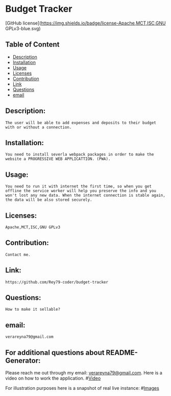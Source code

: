 
# Budget Tracker


[GitHub license](https://img.shields.io/badge/license-Apache,MCT,ISC,GNU GPLv3-blue.svg)

## Table of Content

- [Description](#Description)
- [Installation](#Installation)
- [Usage](#Usage)
- [Licenses](#Licenses)
- [Contribution](#Contribution)
- [Link](#Link)
- [Questions](#Questions)
- [email](#email)

## Description:
    The user will be able to add expenses and deposits to their budget with or without a connection.
## Installation:
    You need to install severla webpack packages in order to make the website a PROGRESSIVE WEB APPLICATTION. (PWA).
## Usage:
    You need to run it with internet the first time, so when you get offline the service worker will help you preserve the info and you won't lost any new data. When the internet connection is stable again, the data will be also stored securely.
## Licenses:
    Apache,MCT,ISC,GNU GPLv3
## Contribution:
    Contact me.
## Link:
    https://github.com/Rey79-coder/budget-tracker
## Questions:
    How to make it sellable?
## email:
    verareyna79@gmail.com

## For additional questions about README-Generator:
   Please reach me out through my email: verareyna79@gmail.com.
   Here is a video on how to work the application.
#[Video](https://drive.google.com/file/d/1tl1pwlHSfMgXHlhJiNjzWUhO9NW5Duhr/view?usp=sharing)

For illustration purposes here is a snapshot of real live instance:
#[Images](https://raw.githubusercontent.com/Rey79-coder/README-generator/main/assets/img/README-sample-template-1920x720.png)

